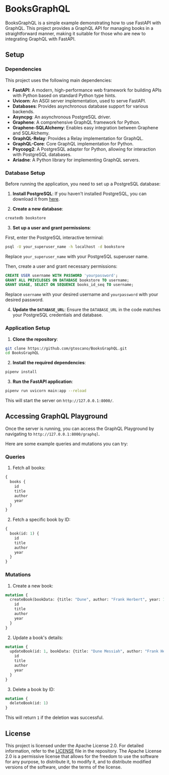 # BooksGraphQL

BooksGraphQL is a simple example demonstrating how to use FastAPI with GraphQL. This project provides a GraphQL API for managing books in a straightforward manner, making it suitable for those who are new to integrating GraphQL with FastAPI.

## Setup
### Dependencies

This project uses the following main dependencies:

- **FastAPI**: A modern, high-performance web framework for building APIs with Python based on standard Python type hints.
- **Uvicorn**: An ASGI server implementation, used to serve FastAPI.
- **Databases**: Provides asynchronous database support for various backends.
- **Asyncpg**: An asynchronous PostgreSQL driver.
- **Graphene**: A comprehensive GraphQL framework for Python.
- **Graphene-SQLAlchemy**: Enables easy integration between Graphene and SQLAlchemy.
- **GraphQL-Relay**: Provides a Relay implementation for GraphQL.
- **GraphQL-Core**: Core GraphQL implementation for Python.
- **Psycopg2**: A PostgreSQL adapter for Python, allowing for interaction with PostgreSQL databases.
- **Ariadne**: A Python library for implementing GraphQL servers.

### Database Setup

Before running the application, you need to set up a PostgreSQL database:

1. **Install PostgreSQL**:
   If you haven't installed PostgreSQL, you can download it from [here](https://www.postgresql.org/download/).

2. **Create a new database**:

```bash
createdb bookstore
```

3. **Set up a user and grant permissions**:

First, enter the PostgreSQL interactive terminal:

```bash
psql -U your_superuser_name -h localhost -d bookstore
```

Replace `your_superuser_name` with your PostgreSQL superuser name. 

Then, create a user and grant necessary permissions:

```sql
CREATE USER username WITH PASSWORD 'yourpassword';
GRANT ALL PRIVILEGES ON DATABASE bookstore TO username;
GRANT USAGE, SELECT ON SEQUENCE books_id_seq TO username;
```

Replace `username` with your desired username and `yourpassword` with your desired password.

4. **Update the `DATABASE_URL`**:
   Ensure the `DATABASE_URL` in the code matches your PostgreSQL credentials and database.

### Application Setup

1. **Clone the repository**:

```bash
git clone https://github.com/gtoscano/BooksGraphQL.git
cd BooksGraphQL
```

2. **Install the required dependencies**:

```bash
pipenv install
```

3. **Run the FastAPI application**:

```bash
pipenv run uvicorn main:app --reload
```

This will start the server on `http://127.0.0.1:8000/`.

## Accessing GraphQL Playground

Once the server is running, you can access the GraphQL Playground by navigating to `http://127.0.0.1:8000/graphql`.

Here are some example queries and mutations you can try:

### Queries

1. Fetch all books:

```graphql
{
  books {
    id
    title
    author
    year
  }
}
```

2. Fetch a specific book by ID:

```graphql
{
  book(id: 1) {
    id
    title
    author
    year
  }
}
```

### Mutations

1. Create a new book:

```graphql
mutation {
  createBook(bookData: {title: "Dune", author: "Frank Herbert", year: 1965}) {
    id
    title
    author
    year
  }
}
```

2. Update a book's details:

```graphql
mutation {
  updateBook(id: 1, bookData: {title: "Dune Messiah", author: "Frank Herbert", year: 1969}) {
    id
    title
    author
    year
  }
}
```

3. Delete a book by ID:

```graphql
mutation {
  deleteBook(id: 1)
}
```

This will return `1` if the deletion was successful.



## License

This project is licensed under the Apache License 2.0. For detailed information, refer to the [LICENSE](LICENSE) file in the repository. The Apache License 2.0 is a permissive license that allows for the freedom to use the software for any purpose, to distribute it, to modify it, and to distribute modified versions of the software, under the terms of the license.
